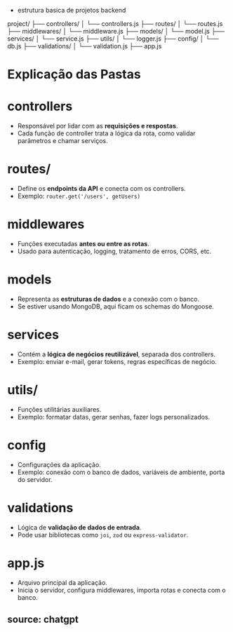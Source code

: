 - estrutura basica de projetos backend

project/
├── controllers/
│   └── controllers.js
├── routes/
│   └── routes.js
├── middlewares/
│   └── middleware.js
├── models/
│   └── model.js
├── services/
│   └── service.js
├── utils/
│   └── logger.js
├── config/
│   └── db.js
├── validations/
│   └── validation.js
├── app.js


# Explicação das Pastas

# controllers
- Responsável por lidar com as **requisições e respostas**.
- Cada função de controller trata a lógica da rota, como validar parâmetros e chamar serviços.

# routes/
- Define os **endpoints da API** e conecta com os controllers.
- Exemplo: `router.get('/users', getUsers)`

# middlewares
- Funções executadas **antes ou entre as rotas**.
- Usado para autenticação, logging, tratamento de erros, CORS, etc.

# models
- Representa as **estruturas de dados** e a conexão com o banco.
- Se estiver usando MongoDB, aqui ficam os schemas do Mongoose.

# services
- Contém a **lógica de negócios reutilizável**, separada dos controllers.
- Exemplo: enviar e-mail, gerar tokens, regras específicas de negócio.

# utils/
- Funções utilitárias auxiliares.
- Exemplo: formatar datas, gerar senhas, fazer logs personalizados.

# config
- Configurações da aplicação.
- Exemplo: conexão com o banco de dados, variáveis de ambiente, porta do servidor.

# validations
- Lógica de **validação de dados de entrada**.
- Pode usar bibliotecas como `joi`, `zod` ou `express-validator`.

# app.js
- Arquivo principal da aplicação.
- Inicia o servidor, configura middlewares, importa rotas e conecta com o banco.

source: chatgpt
---
